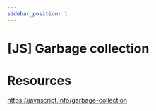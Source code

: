 ```yaml
---
sidebar_position: 1
---
```


# [JS] Garbage collection

# Resources

https://javascript.info/garbage-collection
